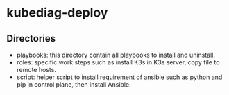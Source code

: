 # kubediag-deploy

## Directories

* playbooks: this directory contain all playbooks to install and uninstall.
* roles: specific work steps such as install K3s in K3s server, copy file to remote hosts.
* script: helper script to install requirement of ansible such as python and pip in control plane, then install Ansible.
